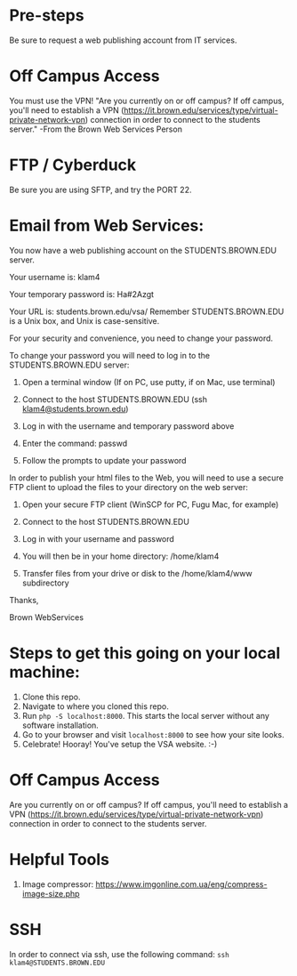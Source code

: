 # Pre-steps
Be sure to request a web publishing account from IT services.

# Off Campus Access
You must use the VPN! "Are you currently on or off campus? If off campus, you'll need to establish a VPN (https://it.brown.edu/services/type/virtual-private-network-vpn) connection in order to connect to the students server." -From the Brown Web Services Person

# FTP / Cyberduck
Be sure you are using SFTP, and try the PORT 22.

# Email from Web Services:
You now have a web publishing account on the STUDENTS.BROWN.EDU server.


Your username is:  klam4

Your temporary password is:  Ha#2Azgt

Your URL is:  students.brown.edu/vsa/
Remember STUDENTS.BROWN.EDU is a Unix box, and Unix is case-sensitive.


For your security and convenience, you need to change your password.


To change your password you will need to log in to the STUDENTS.BROWN.EDU server:


 1. Open a terminal window (If on PC, use putty, if on Mac, use terminal)

 2. Connect to the host STUDENTS.BROWN.EDU (ssh klam4@students.brown.edu)

 3. Log in with the username and temporary password above

 4. Enter the command:  passwd

 5. Follow the prompts to update your password

 In order to publish your html files to the Web, you will need to use a secure FTP client to upload the files to your directory on the web server:


 1. Open your secure FTP client (WinSCP for PC, Fugu Mac, for example)

 2. Connect to the host STUDENTS.BROWN.EDU

 3. Log in with your username and password

 4. You will then be in your home directory: /home/klam4

 5. Transfer files from your drive or disk to the /home/klam4/www subdirectory


Thanks,

Brown WebServices

# Steps to get this going on your local machine:
1) Clone this repo.
2) Navigate to where you cloned this repo.
3) Run `php -S localhost:8000`. This starts the local server without any software installation.
4) Go to your browser and visit `localhost:8000` to see how your site looks.
5) Celebrate! Hooray! You've setup the VSA website. :-)

# Off Campus Access
Are you currently on or off campus? If off campus, you'll need to establish a VPN (https://it.brown.edu/services/type/virtual-private-network-vpn) connection in order to connect to the students server.

# Helpful Tools
1) Image compressor: https://www.imgonline.com.ua/eng/compress-image-size.php

# SSH
In order to connect via ssh, use the following command: `ssh klam4@STUDENTS.BROWN.EDU`
